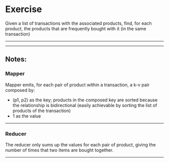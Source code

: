 # Exercise #
Given a list of transactions with the associated products, find, for each product, the products that are frequently bought with it (in the same transaction)
- - - -
- - - -

## Notes: ##

### Mapper ###
Mapper emits, for each pair of product within a transaction, a k-v pair composed by:
* (p1, p2) as the key; products in the composed key are sorted because the relationship is bidirectional (easily achievable by sorting the list of products of the transaction)
* 1 as the value 
- - - -

### Reducer ###
The reducer only sums up the values for each pair of product, giving the number of times that two items are bought together.
- - - -


